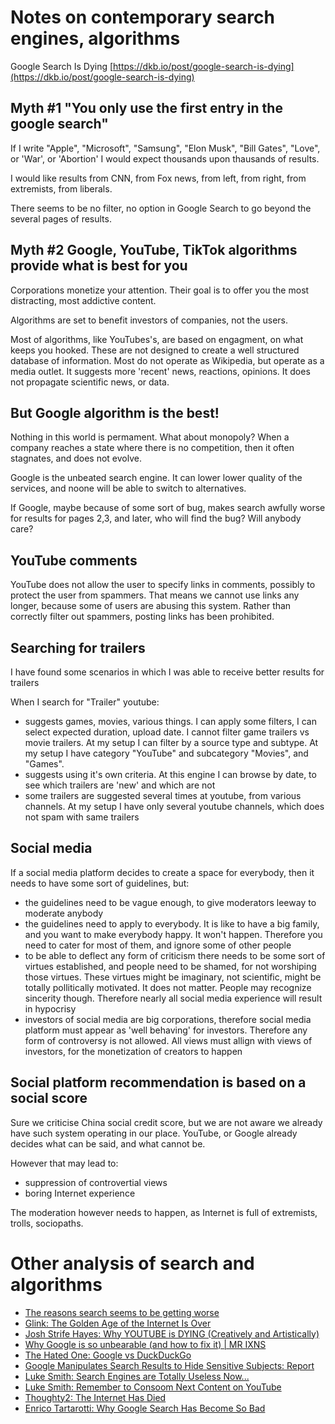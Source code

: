 # Notes on contemporary search engines, algorithms

Google Search Is Dying [https://dkb.io/post/google-search-is-dying](https://dkb.io/post/google-search-is-dying)

## Myth #1 "You only use the first entry in the google search"

If I write "Apple", "Microsoft", "Samsung", "Elon Musk", "Bill Gates", "Love", or 'War', or 'Abortion' I would expect thousands upon thausands of results.

I would like results from CNN, from Fox news, from left, from right, from extremists, from liberals.

There seems to be no filter, no option in Google Search to go beyond the several pages of results.

## Myth #2 Google, YouTube, TikTok algorithms provide what is best for you

Corporations monetize your attention. Their goal is to offer you the most distracting, most addictive content.

Algorithms are set to benefit investors of companies, not the users.

Most of algorithms, like YouTubes's, are based on engagment, on what keeps you hooked. These are not designed to create a well structured database of information. Most do not operate as Wikipedia, but operate as a media outlet. It suggests more 'recent' news, reactions, opinions. It does not propagate scientific news, or data.

## But Google algorithm is the best!

Nothing in this world is permament. What about monopoly? When a company reaches a state where there is no competition, then it often stagnates, and does not evolve.

Google is the unbeated search engine. It can lower lower quality of the services, and noone will be able to switch to alternatives.

If Google, maybe because of some sort of bug, makes search awfully worse for results for pages 2,3, and later, who will find the bug? Will anybody care?

## YouTube comments

YouTube does not allow the user to specify links in comments, possibly to protect the user from spammers. That means we cannot use links any longer, because some of users are abusing this system. Rather than correctly filter out spammers, posting links has been prohibited.

## Searching for trailers

I have found some scenarios in which I was able to receive better results for trailers

When I search for "Trailer" youtube:
 - suggests games, movies, various things. I can apply some filters, I can select expected duration, upload date. I cannot filter game trailers vs movie trailers.
At my setup I can filter by a source type and subtype. At my setup I have category "YouTube" and subcategory "Movies", and "Games".
 - suggests using it's own criteria. At this engine I can browse by date, to see which trailers are 'new' and which are not
 - some trailers are suggested several times at youtube, from various channels. At my setup I have only several youtube channels, which does not spam with same trailers

## Social media

If a social media platform decides to create a space for everybody, then it needs to have some sort of guidelines, but:
 - the guidelines need to be vague enough, to give moderators leeway to moderate anybody
 - the guidelines need to apply to everybody. It is like to have a big family, and you want to make everybody happy. It won't happen. Therefore you need to cater for most of them, and ignore some of other people
 - to be able to deflect any form of criticism there needs to be some sort of virtues established, and people need to be shamed, for not worshiping those virtues. These virtues might be imaginary, not scientific, might be totally pollitically motivated. It does not matter. People may recognize sincerity though. Therefore nearly all social media experience will result in hypocrisy
 - investors of social media are big corporations, therefore social media platform must appear as 'well behaving' for investors. Therefore any form of controversy is not allowed. All views must allign with views of investors, for the monetization of creators to happen

## Social platform recommendation is based on a social score

Sure we criticise China social credit score, but we are not aware we already have such system operating in our place. YouTube, or Google already decides what can be said, and what cannot be.

However that may lead to:
 - suppression of controvertial views
 - boring Internet experience

The moderation however needs to happen, as Internet is full of extremists, trolls, sociopaths.

# Other analysis of search and algorithms

 - [The reasons search seems to be getting worse](https://seths.blog/2022/12/the-reasons-search-is-getting-worse/)
 - [Glink: The Golden Age of the Internet Is Over](https://www.youtube.com/watch?v=OU6CuSMzNus)
 - [Josh Strife Hayes: Why YOUTUBE is DYING (Creatively and Artistically)](https://www.youtube.com/watch?v=Ln1qbgZz_TQ)
 - [Why Google is so unbearable (and how to fix it) | MR IXNS](https://ixns.github.io//lifehacks/computers/internet/2022/05/17/avoid-google-bloatware.html)
 - [The Hated One: Google vs DuckDuckGo](https://www.youtube.com/watch?v=SrsCEbi5N7Y)
 - [Google Manipulates Search Results to Hide Sensitive Subjects: Report](https://www.businessinsider.com/google-manipulates-search-results-report-2019-11?IR=T)
 - [Luke Smith: Search Engines are Totally Useless Now...](https://www.youtube.com/watch?v=N8P6MTOQlyk)
 - [Luke Smith: Remember to Consoom Next Content on YouTube](https://www.youtube.com/watch?v=nI3GVw2JSEI)
 - [Thoughty2: The Internet Has Died](https://www.youtube.com/watch?v=kL8rHf_idt0)
 - [Enrico Tartarotti: Why Google Search Has Become So Bad](https://www.youtube.com/watch?v=48AOOynnmqU)
